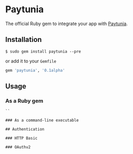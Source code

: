 Paytunia
=

The official Ruby gem to integrate your app with [Paytunia](https://paytunia.com).

## Installation

```
$ sudo gem install paytunia --pre
```

or add it to your `Gemfile`

```ruby
gem 'paytunia', '0.1alpha'
```

## Usage

### As a Ruby gem

```
``

### As a command-line executable

## Authentication

### HTTP Basic

### OAuthv2
